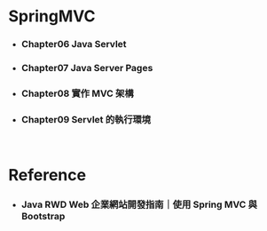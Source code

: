 SpringMVC
=====
* ### Chapter06 Java Servlet
* ### Chapter07 Java Server Pages
* ### Chapter08 實作 MVC 架構
* ### Chapter09 Servlet 的執行環境
<br />

Reference
=====
* ### Java RWD Web 企業網站開發指南｜使用 Spring MVC 與 Bootstrap
